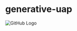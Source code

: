 # generative-uap

![GitHub Logo]( generative-uap/224x224-samples/rand_conv_224x224_iter45_id00814799.png )
